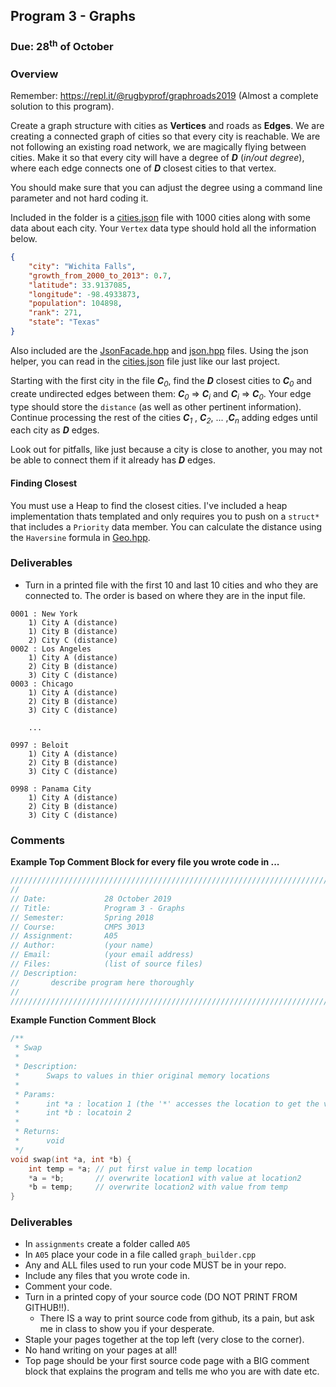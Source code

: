 ## Program 3 - Graphs
### Due: 28<sup>th</sup> of October

### Overview

Remember: https://repl.it/@rugbyprof/graphroads2019 (Almost a complete solution to this program).

Create a graph structure with cities as __Vertices__ and roads as __Edges__. We are creating a connected graph of cities so that every city is reachable. We are not following an existing road network, we are magically flying between cities. Make it so that every city will have a degree of ***D*** (*in/out degree*), where each edge connects one of ***D*** closest cities to that vertex.

You should make sure that you can adjust the degree using a command line parameter and not hard coding it. 

Included in the folder is a [cities.json](./cities.json) file with 1000 cities along with some data about each city. Your `Vertex` data type should hold all the information below.

```json
{
	"city": "Wichita Falls",
	"growth_from_2000_to_2013": 0.7,
	"latitude": 33.9137085,
	"longitude": -98.4933873,
	"population": 104898,
	"rank": 271,
	"state": "Texas"
}
```

Also included are the [JsonFacade.hpp](./JsonFacade.hpp) and [json.hpp](json.hpp) files. Using the json helper, you can read in the [cities.json](./cities.json) file just like our last project. 

Starting with the first city in the file ***C***<sub>*0*</sub>, find the ***D*** closest cities to ***C***<sub>*0*</sub> and create undirected edges between them: ***C***<sub>*0*</sub> => ***C***<sub>*i*</sub> and ***C***<sub>*i*</sub> => ***C***<sub>*0*</sub>.  Your edge type should store the `distance` (as well as  other pertinent information). Continue processing the rest of the cities ***C***<sub>*1*</sub> , ***C***<sub>*2*</sub>, ... ,***C***<sub>*n*</sub> adding edges until each city as ***D*** edges. 

Look out for pitfalls, like just because a city is close to another, you may not be able to connect them if it already has ***D*** edges. 

#### Finding Closest

You must use a Heap to find the closest cities. I've included a heap implementation thats templated and only requires you to push on a `struct*` that includes a `Priority` data member. You can calculate the distance using the `Haversine` formula in [Geo.hpp](Geo.hpp). 

### Deliverables

- Turn in a printed file with the first 10 and last 10 cities and who they are connected to. The order is based on where they are in the input file. 

```
0001 : New York 
    1) City A (distance)
	1) City B (distance)
	2) City C (distance)
0002 : Los Angeles
    1) City A (distance)
	2) City B (distance)
	3) City C (distance)
0003 : Chicago
    1) City A (distance)
	2) City B (distance)
	3) City C (distance)

	...

0997 : Beloit
    1) City A (distance)
	2) City B (distance)
	3) City C (distance)

0998 : Panama City
    1) City A (distance)
	2) City B (distance)
	3) City C (distance)
```

### Comments

**Example Top Comment Block for every file you wrote code in ...**

```cpp
///////////////////////////////////////////////////////////////////////////////
//
// Date:             28 October 2019
// Title:            Program 3 - Graphs
// Semester:         Spring 2018
// Course:           CMPS 3013 
// Assignment:       A05
// Author:           (your name)
// Email:            (your email address)
// Files:            (list of source files)
// Description:
//       describe program here thoroughly
//
/////////////////////////////////////////////////////////////////////////////////
```

**Example Function Comment Block**

```cpp
/**
 * Swap
 * 
 * Description:
 *      Swaps to values in thier original memory locations
 * 
 * Params:
 *      int *a : location 1 (the '*' accesses the location to get the value)
 *      int *b : locatoin 2
 * 
 * Returns:
 *      void
 */
void swap(int *a, int *b) {
    int temp = *a; // put first value in temp location
    *a = *b;       // overwrite location1 with value at location2
    *b = temp;     // overwrite location2 with value from temp
}
```

### Deliverables

- In `assignments` create a folder called `A05`
- In `A05` place your code in a file called `graph_builder.cpp`
- Any and ALL files used to run your code MUST be in your repo.
- Include any files that you wrote code in.
- Comment your code. 
- Turn in a printed copy of your source code (DO NOT PRINT FROM GITHUB!!). 
  - There IS a way to print source code from github, its a pain, but ask me in class to show you if your desperate.
- Staple your pages together at the top left (very close to the corner).
- No hand writing on your pages at all! 
- Top page should be your first source code page with a BIG comment block that explains the program and tells me who you are with date etc.

